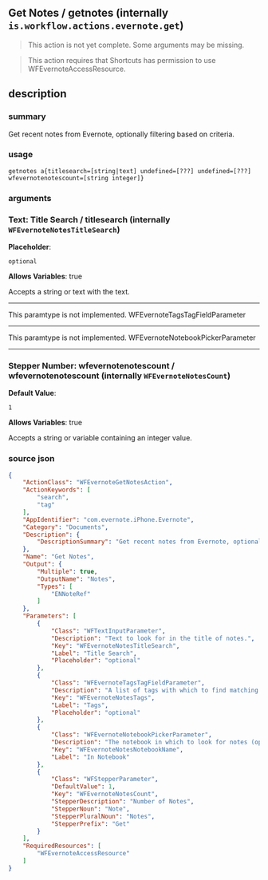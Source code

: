 
## Get Notes / getnotes (internally `is.workflow.actions.evernote.get`)

> This action is not yet complete. Some arguments may be missing.


> This action requires that Shortcuts has permission to use WFEvernoteAccessResource.


## description
### summary
Get recent notes from Evernote, optionally filtering based on criteria.


### usage
`getnotes a{titlesearch=[string|text] undefined=[???] undefined=[???] wfevernotenotescount=[string integer]}`

### arguments
### Text: Title Search / titlesearch (internally `WFEvernoteNotesTitleSearch`)
**Placeholder**:
```
optional
```
**Allows Variables**: true



Accepts a string 
or text
with the text.

---

This paramtype is not implemented. WFEvernoteTagsTagFieldParameter

---

This paramtype is not implemented. WFEvernoteNotebookPickerParameter

---

### Stepper Number: wfevernotenotescount / wfevernotenotescount (internally `WFEvernoteNotesCount`)
**Default Value**:
```
1
```
**Allows Variables**: true



Accepts a string 
or variable
containing an integer value.

### source json

```json
{
	"ActionClass": "WFEvernoteGetNotesAction",
	"ActionKeywords": [
		"search",
		"tag"
	],
	"AppIdentifier": "com.evernote.iPhone.Evernote",
	"Category": "Documents",
	"Description": {
		"DescriptionSummary": "Get recent notes from Evernote, optionally filtering based on criteria."
	},
	"Name": "Get Notes",
	"Output": {
		"Multiple": true,
		"OutputName": "Notes",
		"Types": [
			"ENNoteRef"
		]
	},
	"Parameters": [
		{
			"Class": "WFTextInputParameter",
			"Description": "Text to look for in the title of notes.",
			"Key": "WFEvernoteNotesTitleSearch",
			"Label": "Title Search",
			"Placeholder": "optional"
		},
		{
			"Class": "WFEvernoteTagsTagFieldParameter",
			"Description": "A list of tags with which to find matching notes. Wildcard characters (*) may be used.",
			"Key": "WFEvernoteNotesTags",
			"Label": "Tags",
			"Placeholder": "optional"
		},
		{
			"Class": "WFEvernoteNotebookPickerParameter",
			"Description": "The notebook in which to look for notes (optional)",
			"Key": "WFEvernoteNotesNotebookName",
			"Label": "In Notebook"
		},
		{
			"Class": "WFStepperParameter",
			"DefaultValue": 1,
			"Key": "WFEvernoteNotesCount",
			"StepperDescription": "Number of Notes",
			"StepperNoun": "Note",
			"StepperPluralNoun": "Notes",
			"StepperPrefix": "Get"
		}
	],
	"RequiredResources": [
		"WFEvernoteAccessResource"
	]
}
```
